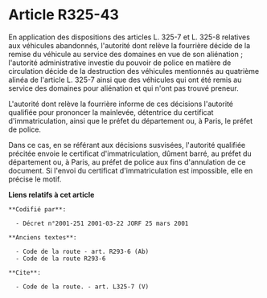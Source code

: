 # Article R325-43

En application des dispositions des articles L. 325-7 et L. 325-8 relatives aux véhicules abandonnés, l'autorité dont relève
la fourrière décide de la remise du véhicule au service des domaines en vue de son aliénation ; l'autorité administrative
investie du pouvoir de police en matière de circulation décide de la destruction des véhicules mentionnés au quatrième alinéa
de l'article L. 325-7 ainsi que des véhicules qui ont été remis au service des domaines pour aliénation et qui n'ont pas
trouvé preneur. 

L'autorité dont relève la fourrière informe de ces décisions l'autorité qualifiée pour prononcer la mainlevée, détentrice du
certificat d'immatriculation, ainsi que le préfet du département ou, à Paris, le préfet de police. 

Dans ce cas, en se référant aux décisions susvisées, l'autorité qualifiée précitée envoie le certificat d'immatriculation,
dûment barré, au préfet du département ou, à Paris, au préfet de police aux fins d'annulation de ce document. Si l'envoi du
certificat d'immatriculation est impossible, elle en précise le motif.

**Liens relatifs à cet article**

	**Codifié par**:

	  - Décret n°2001-251 2001-03-22 JORF 25 mars 2001

	**Anciens textes**:

	  - Code de la route - art. R293-6 (Ab)
	  - Code de la route R293-6

	**Cite**:

	  - Code de la route. - art. L325-7 (V)
